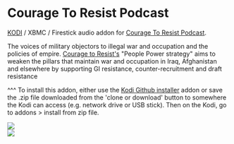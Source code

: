 Courage To Resist Podcast
=============================

<a href="www.kodi.tv">KODI</a> / XBMC / Firestick audio addon for <a href="https://couragetoresist.org/category/podcasts/">Courage To Resist Podcast</a>.<br>

The voices of military objectors to illegal war and occupation and the policies of empire. <a href="https://couragetoresist.org/category/podcasts/">Courage to Resist's</a> "People Power strategy" aims to weaken the pillars that maintain war and occupation in Iraq, Afghanistan and elsewhere by supporting GI resistance, counter-recruitment and draft resistance<br>

^^^ To install this addon, either use the <a href="https://www.tvaddons.co/github-browser-kodi/">Kodi Github installer</a> addon or save the .zip file downloaded from the 'clone or download' button to somewhere the Kodi can access (e.g. network drive or USB stick). Then on the Kodi, go to addons > install from zip file.<br>

<a href="https://couragetoresist.org/category/podcasts"><img src="https://couragetoresist.org/wp-content/uploads/2017/05/itunes.jpg"><br><a href="http://www.kodi.tv"><img src="https://kodi.tv/sites/default/files/page/field_image/about--devices.jpg">
